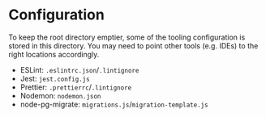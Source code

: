 # Configuration

To keep the root directory emptier, some of the tooling configuration is stored in this directory. You may need to point other tools (e.g. IDEs) to the right locations accordingly.

- ESLint: `.eslintrc.json`/`.lintignore`
- Jest: `jest.config.js`
- Prettier: `.prettierrc`/`.lintignore`
- Nodemon: `nodemon.json`
- node-pg-migrate: `migrations.js`/`migration-template.js`
